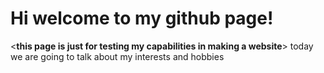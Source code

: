 # Hi welcome to my github page!
<**this page is just for testing my capabilities in making a website**>
today we are going to talk about my interests and hobbies
